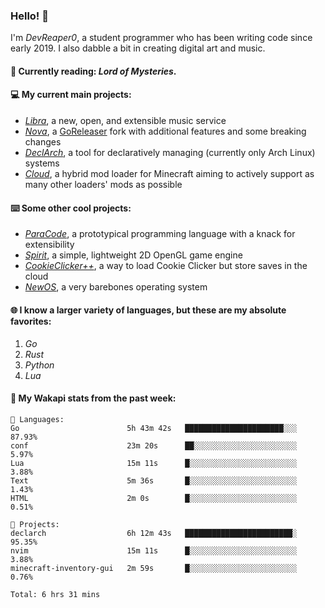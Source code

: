 ### Hello! 👋

I'm _DevReaper0_, a student programmer who has been writing code since early 2019. I also dabble a bit in creating digital art and music.

#### 📖 Currently reading: *Lord of Mysteries*.

#### 💻 My current main projects:

-   _[Libra](https://github.com/LibraMusic)_, a new, open, and extensible music service
-   _[Nova](https://github.com/LibraMusic/Nova)_, a [GoReleaser](https://github.com/goreleaser/goreleaser) fork with additional features and some breaking changes
-   _[DeclArch](https://github.com/DevReaper0/declarch)_, a tool for declaratively managing (currently only Arch Linux) systems
-   _[Cloud](https://github.com/CloudLoaderMC/CloudLoader)_, a hybrid mod loader for Minecraft aiming to actively support as many other loaders' mods as possible

#### ⌨️ Some other cool projects:

-   _[ParaCode](https://github.com/ParaCodeLang/ParaCode)_, a prototypical programming language with a knack for extensibility
-   _[Spirit](https://gitlab.com/DevReaper0/SpiritEngine)_, a simple, lightweight 2D OpenGL game engine
-   _[CookieClicker++](https://github.com/DevReaper0/CookieClickerPlusPlus)_, a way to load Cookie Clicker but store saves in the cloud
-   _[NewOS](https://github.com/DevReaper0/NewOS)_, a very barebones operating system

#### 🌐 I know a larger variety of languages, but these are my absolute favorites:

1. _Go_
2. _Rust_
3. _Python_
4. _Lua_

#### 📡 My Wakapi stats from the past week:

```text
💾 Languages:
Go                        5h 43m 42s   ██████████████████████░░░  87.93%
conf                      23m 20s      ██░░░░░░░░░░░░░░░░░░░░░░░  5.97%
Lua                       15m 11s      █░░░░░░░░░░░░░░░░░░░░░░░░  3.88%
Text                      5m 36s       █░░░░░░░░░░░░░░░░░░░░░░░░  1.43%
HTML                      2m 0s        █░░░░░░░░░░░░░░░░░░░░░░░░  0.51%

💼 Projects:
declarch                  6h 12m 43s   ████████████████████████░  95.35%
nvim                      15m 11s      █░░░░░░░░░░░░░░░░░░░░░░░░  3.88%
minecraft-inventory-gui   2m 59s       █░░░░░░░░░░░░░░░░░░░░░░░░  0.76%

Total: 6 hrs 31 mins
```
